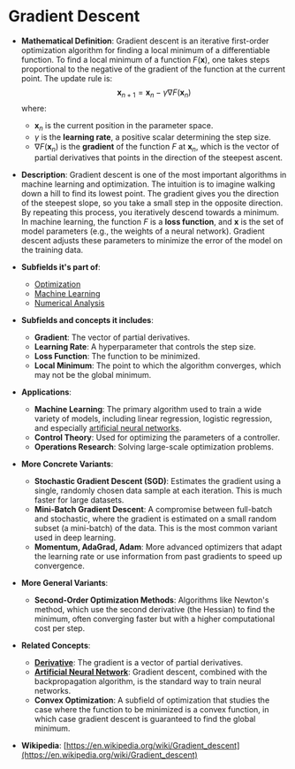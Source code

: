 # Gradient Descent

- **Mathematical Definition**: Gradient descent is an iterative first-order optimization algorithm for finding a local minimum of a differentiable function. To find a local minimum of a function $F(\mathbf{x})$, one takes steps proportional to the negative of the gradient of the function at the current point. The update rule is:
$$ \mathbf{x}_{n+1} = \mathbf{x}_n - \gamma \nabla F(\mathbf{x}_n) $$
  where:
    - $\mathbf{x}_n$ is the current position in the parameter space.
    - $\gamma$ is the **learning rate**, a positive scalar determining the step size.
    - $\nabla F(\mathbf{x}_n)$ is the **gradient** of the function $F$ at $\mathbf{x}_n$, which is the vector of partial derivatives that points in the direction of the steepest ascent.

- **Description**: Gradient descent is one of the most important algorithms in machine learning and optimization. The intuition is to imagine walking down a hill to find its lowest point. The gradient gives you the direction of the steepest slope, so you take a small step in the opposite direction. By repeating this process, you iteratively descend towards a minimum. In machine learning, the function $F$ is a **loss function**, and $\mathbf{x}$ is the set of model parameters (e.g., the weights of a neural network). Gradient descent adjusts these parameters to minimize the error of the model on the training data.

- **Subfields it's part of**:
    - [Optimization](https://en.wikipedia.org/wiki/Mathematical_optimization)
    - [Machine Learning](https://en.wikipedia.org/wiki/Machine_learning)
    - [Numerical Analysis](https://en.wikipedia.org/wiki/Numerical_analysis)

- **Subfields and concepts it includes**:
    - **Gradient**: The vector of partial derivatives.
    - **Learning Rate**: A hyperparameter that controls the step size.
    - **Loss Function**: The function to be minimized.
    - **Local Minimum**: The point to which the algorithm converges, which may not be the global minimum.

- **Applications**:
    - **Machine Learning**: The primary algorithm used to train a wide variety of models, including linear regression, logistic regression, and especially [artificial neural networks](./artificial_neural_network.md).
    - **Control Theory**: Used for optimizing the parameters of a controller.
    - **Operations Research**: Solving large-scale optimization problems.

- **More Concrete Variants**:
    - **Stochastic Gradient Descent (SGD)**: Estimates the gradient using a single, randomly chosen data sample at each iteration. This is much faster for large datasets.
    - **Mini-Batch Gradient Descent**: A compromise between full-batch and stochastic, where the gradient is estimated on a small random subset (a mini-batch) of the data. This is the most common variant used in deep learning.
    - **Momentum, AdaGrad, Adam**: More advanced optimizers that adapt the learning rate or use information from past gradients to speed up convergence.

- **More General Variants**:
    - **Second-Order Optimization Methods**: Algorithms like Newton's method, which use the second derivative (the Hessian) to find the minimum, often converging faster but with a higher computational cost per step.

- **Related Concepts**:
    - **[Derivative](../../pure_mathematics/analysis/derivative.md)**: The gradient is a vector of partial derivatives.
    - **[Artificial Neural Network](./artificial_neural_network.md)**: Gradient descent, combined with the backpropagation algorithm, is the standard way to train neural networks.
    - **Convex Optimization**: A subfield of optimization that studies the case where the function to be minimized is a convex function, in which case gradient descent is guaranteed to find the global minimum.

- **Wikipedia**: [https://en.wikipedia.org/wiki/Gradient_descent](https://en.wikipedia.org/wiki/Gradient_descent)
